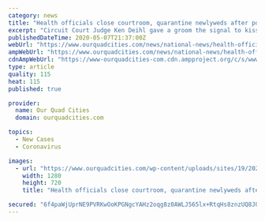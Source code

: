 ```yaml
---
category: news
title: "Health officials close courtroom, quarantine newlyweds after positive COVID-19 test result"
excerpt: "Circuit Court Judge Ken Deihl gave a groom the signal to kiss the bride in a wedding on Friday. Days later, she tested positive for COVID-19. Macoupin County"
publishedDateTime: 2020-05-07T21:37:00Z
webUrl: "https://www.ourquadcities.com/news/national-news/health-officials-close-courtroom-quarantine-newlyweds-after-positive-covid-19-test-result/"
ampWebUrl: "https://www.ourquadcities.com/news/national-news/health-officials-close-courtroom-quarantine-newlyweds-after-positive-covid-19-test-result/amp/"
cdnAmpWebUrl: "https://www-ourquadcities-com.cdn.ampproject.org/c/s/www.ourquadcities.com/news/national-news/health-officials-close-courtroom-quarantine-newlyweds-after-positive-covid-19-test-result/amp/"
type: article
quality: 115
heat: 115
published: true

provider:
  name: Our Quad Cities
  domain: ourquadcities.com

topics:
  - New Cases
  - Coronavirus

images:
  - url: "https://www.ourquadcities.com/wp-content/uploads/sites/19/2020/05/vlcsnap-2018-07-20-20h00m09s174_1532142022444_49136286_ver1.0.png?w=1280&h=720&crop=1"
    width: 1280
    height: 720
    title: "Health officials close courtroom, quarantine newlyweds after positive COVID-19 test result"

secured: "6f4paWjUprNE9PVRKwOoKPGNgcYAHz2oqg8z0AWLJ565lx+RtqHs8znzUQ8JQm75xDhqY2i2QdFX5Ze83lTDvERNXvop13okXQu0wrNSIgOVvtps+RVAAHqkLfA84XyZT8EG7W4XH+XPzw4+f7At+Pwzt8ro4wEBUmb1QnHYZ2yknXn3d8LV3SwCxji7VDZDCOn4PZGOaaVW8Y8boEYNwNj5M9DJ8nV+hLeQqLzFiSwcdKWB2Rw/PTU5v3/4JKTrJL/ETnZDiaFB9EkbIhWti+4BksisffkoDEpXh3pfLiNxfVr048hOvPZGK6M86aM6;eQqVr/eEkrQZUQEXmrsktQ=="
---
```


